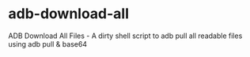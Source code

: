 # adb-download-all
ADB Download All Files - A dirty shell script to adb pull all readable files using adb pull &amp; base64
